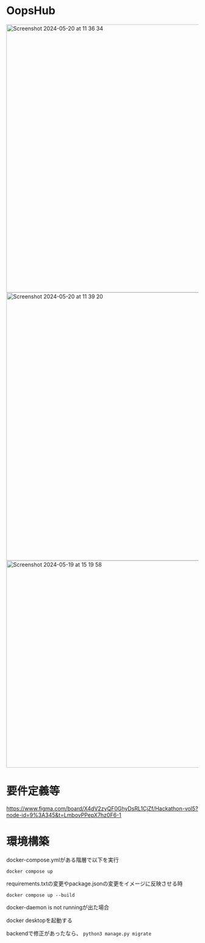 # OopsHub
<img width="700" alt="Screenshot 2024-05-20 at 11 36 34" src="https://github.com/ogatakatsuya/OopsHub/assets/130939004/2b9e2579-86a6-40ec-8777-2660bad84f73">
<img width="700" alt="Screenshot 2024-05-20 at 11 39 20" src="https://github.com/ogatakatsuya/OopsHub/assets/130939004/f7a2ba2d-971e-4f63-8ad2-217c7df87894">
<img width="541" alt="Screenshot 2024-05-19 at 15 19 58" src="https://github.com/ogatakatsuya/OopsHub/assets/130939004/62c605f7-e396-4f83-a4d7-5891c8eee10b">

# 要件定義等
https://www.figma.com/board/X4dV2zyQF0GhyDsRL1CjZf/Hackathon-vol5?node-id=9%3A345&t=LmbovPPepX7hz0F6-1

# 環境構築
docker-compose.ymlがある階層で以下を実行

`docker compose up`

requirements.txtの変更やpackage.jsonの変更をイメージに反映させる時

`docker compose up --build`

docker-daemon is not runningが出た場合

docker desktopを起動する

backendで修正があったなら、
`python3 manage.py migrate`
